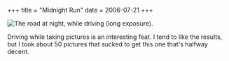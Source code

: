 +++
title = "Midnight Run"
date = 2006-07-21
+++

![The road at night, while driving (long exposure).](/photos/MidnightRun.jpg "Don't drink and derive.")

Driving while taking pictures is an interesting feat. I tend to like the results, but I took about 50 pictures that sucked to get this one that's halfway decent.

